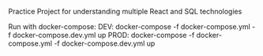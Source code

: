 Practice Project for understanding multiple React and SQL technologies

Run with docker-compose: 
DEV: docker-compose -f docker-compose.yml -f docker-compose.dev.yml up 
PROD: docker-compose -f docker-compose.yml -f docker-compose.dev.yml up
